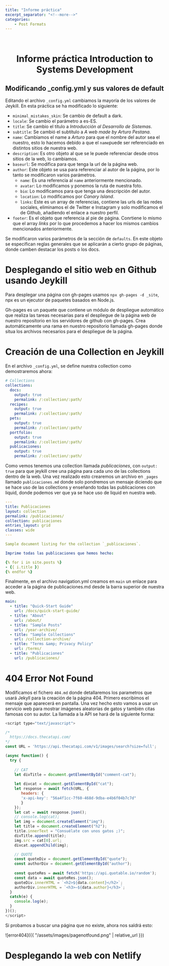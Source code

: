 ```yaml
---
title: "Informe práctica"
excerpt_separator: "<!--more-->"
categories:
    - Post Formats
---
```


<br />
<p align="center">

  <h1 align="center">Informe práctica Introduction to Systems Development </h1>

</p>

## Modificando _config.yml y sus valores de default

Editando el archivo `_config.yml` cambiamos la mayoría de los valores de Jeykill. En esta práctica se ha modificado lo siguiente:

* `minimal_mistakes_skin`: Se cambio de default a dark.
* `locale`: Se cambio el parámetro a es-ES.
* `title`: Se cambio el título a *Introducción al Desarrollo de Sistemas*.
* `subtitle`: Se cambió el subtítulo a *A web made by Arturo Pestana*.
* `name`: Cambiamos el name a *Arturo* para que el nombre del autor sea el nuestro, esto lo hacemos debido a que el `name`puede ser referenciado en distintos sitios de nuestra web.
* `description`: Es otro objeto al que se le puede referenciar desde otros sitios de la web, lo cambiamos.
* `baseurl`: Se modifica para que tenga la url de la página web.
* `author`: Este objeto se usa para referenciar al autor de la página, por lo tanto se modificaron varios parámetros.
    * `name`: Es una referencia al `name` anteriormente mencionado.
    * `avatar`: Lo modificamos y ponemos la ruta de nuestra foto.
    * `bio`: Lo modificamos para que tenga una descripción del autor.
    * `location`: Lo modificamos por *Canary Island*.
    * `links`: Este es un array de referencias, contiene las urls de las redes sociales, eliminamos el de Twitter e Instagram y solo modificamos el de Github, añadiendo el enlace a nuestro perfil.
* `footer`: Es el objeto que referencia al pie de página. Conrtiene lo mismo que el array *links* por lo que procedemos a hacer los mismos cambios mencionados anteriormente.

Se modificaron varios parámetros de la sección de `defaults`. En este objeto se especifican reglas generales que se aplicarán a cierto grupo de páginas, donde camben destacar los posts o los docs.

# Desplegando el sitio web en Github usando Jeykill

Para desplegar una página con gh-pages usamos `npx gh-pages -d _site`, npx es un ejecutor de paquetes basados en Node.js. 

Gh-pages es un paquete que contiene un módulo de despliegue automático que realiza las tareas necesarias para el despliegue de la página web de nuestro repositorio en los servidores de github con gh-pages. Crea automáticamente una rama en nuestro repositorio llamada gh-pages donde situa los archivos necesarios para el despliegue de la página.

# Creación de una Collection en Jeykill

En el archivo `_config.yml`, se define nuestra collection como demostraremos ahora:

```yaml
# Collections
collections:
  docs:
    output: true
    permalink: /:collection/:path/
  recipes:
    output: true
    permalink: /:collection/:path/
  pets:
    output: true
    permalink: /:collection/:path/
  portfolio:
    output: true
    permalink: /:collection/:path/
  publicaciones:
    output: true
    permalink: /:collection/:path/
```
Como vemos tenemos una collection llamada *publicaciones*, con `output: true` para que jeykill cree una página para cada uno de las collections dentro de la web. Una vez realizado esto crearemos un archivo en `_pages` llamado `publicaciones.md` donde solo pondremos un mensaje diciendo que se hace uso de las collections y enseñando todas las publicaciones con liquid, donde podemos ver que ya se hace uso de liquid en nuestra web.
```yaml
---
title: Publicaciones    
layout: collection
permalink: /publicaciones/
collection: publicaciones
entries_layout: grid
classes: wide
---

Sample document listing for the collection `_publicaciones`.

Imprime todas las publicaciones que hemos hecho:

{% for i in site.posts %}
- {{ i.title }}
{% endfor %}
```
Finalmente, en el archivo navigation.yml creamos en `main` un enlace para acceder a la página de publicaciones.md desde la barra superior de nuestra web.
```yaml
main:
  - title: "Quick-Start Guide"
    url: /docs/quick-start-guide/
  - title: "About"
    url: /about/
  - title: "Sample Posts"
    url: /year-archive/
  - title: "Sample Collections"
    url: /collection-archive/
  - title: "Terms &amp; Privacy Policy"
    url: /terms/
  - title: "Publicaciones"
    url: /publicaciones/
```
# 404 Error Not Found

Modificamos el fichero `404.md` donde detallaremos los parametros que usará Jekyll para la creación de la página 404. Primero escribimos el mensaje que aparecerá en pantalla. Una vez hecho esto vamos a usar un servicio web para mostrar imágenes aleatorias de gatos y también citas famosas con su autor. La llamada a la API se hará de la siguiente forma:
```js
<script type="text/javascript">

/*
  https://docs.thecatapi.com/ 
*/
const URL = 'https://api.thecatapi.com/v1/images/search?size=full';

(async function() {
  try {
    
    // CAT 
    let divTitle = document.getElementById("comment-cat");
    
    let divcat = document.getElementById("cat");
    let response = await fetch(URL, {
       headers: {
       'x-api-key': "56a4f1cc-7f60-468d-9dba-e4b6f04b7c7d"
       }
    });
    let cat = await response.json();
    // console.log(cat);   
    let img = document.createElement("img");
    let title = document.createElement("h2");
    title.innerText = "Consuélate con unos gatos ;)";   
    divTitle.append(title);
    img.src = cat[0].url;
    divcat.appendChild(img);   

    // QUOTE
    const quoteDiv = document.getElementById("quote");
    const authorDiv = document.getElementById("author");
    
    const quoteRes = await fetch('https://api.quotable.io/random');
    const data = await quoteRes.json();
    quoteDiv.innerHTML = `<h2>${data.content}</h2>`;
    authorDiv.innerHTML = `<h3>—${data.author}</h3>`;
  }
  catch(e) { 
    console.log(e);
  }
})();
</script>
```

Si probamos a buscar una página que no existe, ahora nos saldrá esto:

![error404]({{ "/assets/images/pagenotfound.png" | relative_url }})

# Desplegando la web con Netlify

